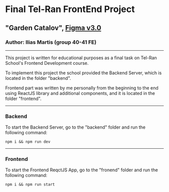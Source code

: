 # Final Tel-Ran FrontEnd Project

## "Garden Catalov", [Figma v3.0](https://www.figma.com/file/yNWvXvjZC0t8d9yBOpeEPy/Garden?type=design&node-id=4744-277&t=aN8AJv3Geyqmpdkk-0)

### Author: Ilias Martis (group 40-41 FE)

---

This project is written for educational purposes as a final task on Tel-Ran School's Frontend Development course.

To implement this project the school provided the Backend Server, which is located in the folder "backend".

Frontend part was written by me personally from the beginning to the end using ReactJS library and additional components, and it is located in the folder "frontend".

---

### Backend

To start the Backend Server, go to the "backend" folder and run the following command:

`npm i && npm run dev`

---

### Frontend

To start the Frontend ReqctJS App, go to the "fronend" folder and run the following command:

`npm i && npm run start`
